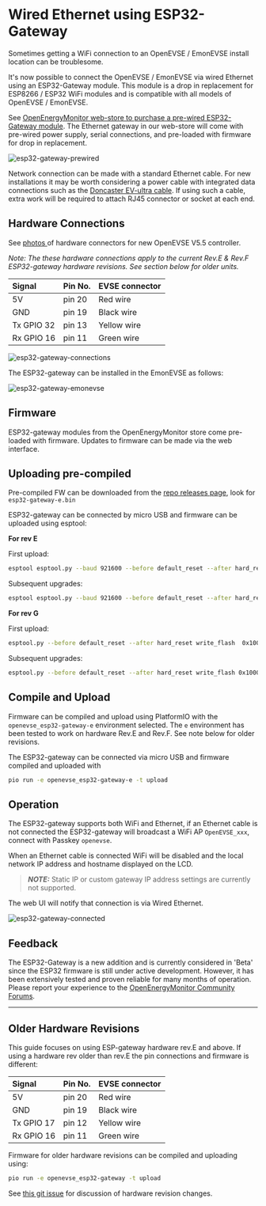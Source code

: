 # Wired Ethernet using ESP32-Gateway

Sometimes getting a WiFi connection to an OpenEVSE / EmonEVSE install location can be troublesome.

It's now possible to connect the OpenEVSE / EmonEVSE via wired Ethernet using an ESP32-Gateway module. This module is a drop in replacement for ESP8266 / ESP32 WiFi modules and is compatible with all models of OpenEVSE / EmonEVSE. 

See [OpenEnergyMonitor web-store to purchase a pre-wired ESP32-Gateway module](https://shop.openenergymonitor.com/openevse-etherent-gateway-esp32/). The Ethernet gateway in our web-store will come with pre-wired power supply, serial connections, and pre-loaded with firmware for drop in replacement. 

![esp32-gateway-prewired](esp32-gateway-prewired.jpg)


Network connection can be made with a standard Ethernet cable. For new installations it may be worth considering a power cable with integrated data connections such as the [Doncaster EV-ultra cable](http://www.doncastercables.com/cables/17/77/EV-Ultra/Power-and-data-connectivity-combined-in-one-cable/). If using such a cable, extra work will be required to attach RJ45 connector or socket at each end. 

## Hardware Connections 

See [photos ](https://photos.google.com/share/AF1QipNvANgeR_NRmLrq0lhKnA0BR7ieD8DGRoaJFoilMIwQ8c7QpxR4X7hSfGj3XiTTUw) of hardware connectors for new OpenEVSE V5.5 controller.

*Note: The these hardware connections apply to the current Rev.E & Rev.F ESP32-gateway hardware revisions. See section below for older units.*


|Signal        | Pin No.   | EVSE connector |
| :---------- | :---------- | :------------------- |
5V             | pin 20        | Red wire |
GND            | pin 19        | Black wire | 
Tx GPIO 32     | pin 13       | Yellow wire |
Rx GPIO 16     | pin 11       | Green wire |

![esp32-gateway-connections](esp32-gateway-connections.jpg)

The ESP32-gateway can be installed in the EmonEVSE as follows:

![esp32-gateway-emonevse](esp32-gateway-emonevse.jpg)


## Firmware 

ESP32-gateway modules from the OpenEnergyMonitor store come pre-loaded with firmware. Updates to firmware can be made via the web interface. 

## Uploading pre-compiled

Pre-compiled FW can be downloaded from the [repo releases page](https://github.com/OpenEVSE/ESP32_WiFi_V3.x/releases/), look for `esp32-gateway-e.bin`

ESP32-gateway can be connected by micro USB and firmware can be uploaded using esptool:

**For rev E**

First upload:

```bash
esptool esptool.py --baud 921600 --before default_reset --after hard_reset write_flash -z --flash_mode dio --flash_freq 40m --flash_size detect 0x1000 bootloader.bin 0x8000  partitions.bin 0x10000  esp32-gateway-e.bin
```

Subsequent upgrades:

```bash
esptool esptool.py --baud 921600 --before default_reset --after hard_reset write_flash -z --flash_mode dio --flash_freq 40m --flash_size detect 0x1000 0x10000  esp32-gateway-e.bin
```

**For rev G**

First upload:

```bash
esptool.py --before default_reset --after hard_reset write_flash  0x1000 bootloader.bin 0x8000 partitions.bin 0x10000 esp32-gateway-e.bin
```

Subsequent upgrades:

```bash
esptool.py --before default_reset --after hard_reset write_flash 0x10000 esp32-gateway-e.bin`
```

## Compile and Upload 

Firmware can be compiled and upload using PlatformIO with the `openevse_esp32-gateway-e` environment selected. The `e` environment has been tested to work on hardware Rev.E and Rev.F. See note below for older revisions. 

The ESP32-gateway can be connected via micro USB and firmware compiled and uploaded with

```bash
pio run -e openevse_esp32-gateway-e -t upload
```

## Operation 

The ESP32-gateway supports both WiFi and Ethernet, if an Ethernet cable is not connected the ESP32-gateway will broadcast a WiFi AP `OpenEVSE_xxx`, connect with Passkey `openevse`.

When an Ethernet cable is connected WiFi will be disabled and the local network IP address and hostname displayed on the LCD. 

> **_NOTE:_**  Static IP or custom gateway IP address settings are currently not supported. 

The web UI will notify that connection is via Wired Ethernet.

![esp32-gateway-connected](esp32-gateway-connected.png)
## Feedback

The ESP32-Gateway is a new addition and is currently considered in 'Beta' since the ESP32 firmware is still under active development. However, it has been extensively tested and proven reliable for many months of operation. Please report your experience to the [OpenEnergyMonitor Community Forums](https://community.openenergymonitor.org/).
***

## Older Hardware Revisions

This guide focuses on using ESP-gateway hardware rev.E and above. If using a hardware rev older than rev.E the pin connections and firmware is different: 

|Signal        | Pin No.   | EVSE connector |
| :---------- | :---------- | :------------------- |
5V             | pin 20        | Red wire |
GND            | pin 19        | Black wire | 
Tx GPIO 17     | pin 12       | Yellow wire |
Rx GPIO 16     | pin 11       | Green wire |

Firmware for older hardware revisions can be compiled and uploading using:

```bash
pio run -e openevse_esp32-gateway -t upload
```

See [this git issue](https://github.com/OpenEVSE/ESP32_WiFi_V3.x/issues/12) for discussion of hardware revision changes. 
